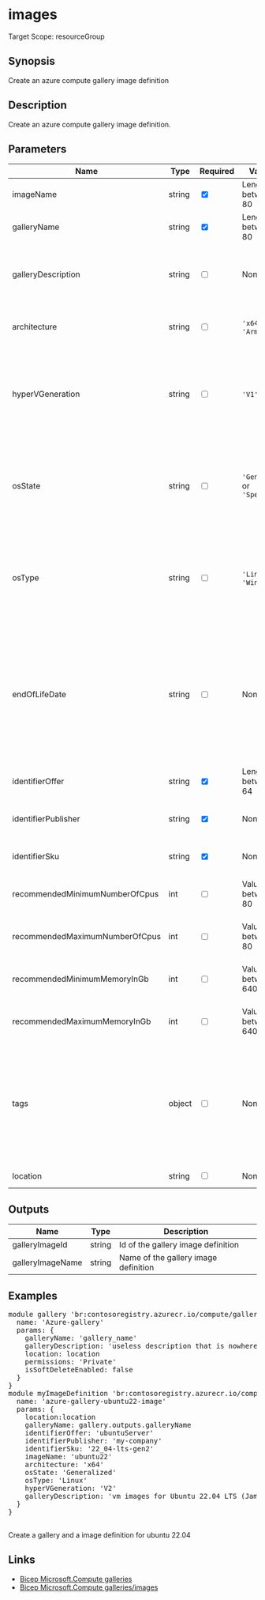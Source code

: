 # images

Target Scope: resourceGroup

## Synopsis
Create an azure compute gallery image definition

## Description
Create an azure compute gallery image definition.

## Parameters
| Name | Type | Required | Validation | Default value | Description |
| -- |  -- | -- | -- | -- | -- |
| imageName | string | <input type="checkbox" checked> | Length between 1-80 | <pre></pre> | Name of the image definition. |
| galleryName | string | <input type="checkbox" checked> | Length between 1-80 | <pre></pre> | Name of the gallery. |
| galleryDescription | string | <input type="checkbox"> | None | <pre>''</pre> | The description of this gallery image definition resource. This property is updatable. |
| architecture | string | <input type="checkbox"> | `'x64'` or `'Arm64'` | <pre>'x64'</pre> | The architecture of the image. Applicable to OS disks only. |
| hyperVGeneration | string | <input type="checkbox"> | `'V1'` or `'V2'` | <pre>'V2'</pre> | The hypervisor generation of the Virtual Machine. Applicable to OS disks only. Difference between V1 and v2 can be [found here](https://learn.microsoft.com/en-us/windows-server/virtualization/hyper-v/plan/should-i-create-a-generation-1-or-2-virtual-machine-in-hyper-v). |
| osState | string | <input type="checkbox"> | `'Generalized'` or `'Specialized'` | <pre>'Generalized'</pre> | This property allows the user to specify whether the virtual machines created under this image are 'Generalized' or 'Specialized'. |
| osType | string | <input type="checkbox"> | `'Linux'` or `'Windows'` | <pre>'Linux'</pre> | This property allows you to specify the type of the OS that is included in the disk when creating a VM from a managed image. |
| endOfLifeDate | string | <input type="checkbox"> | None | <pre>''</pre> | The end of life date of the gallery image definition. This property can be used for decommissioning purposes. This property is updatable. Should be in the following format: "DD-MM-YYYY". |
| identifierOffer | string | <input type="checkbox" checked> | Length between 0-64 | <pre></pre> | The name of the gallery image definition offer. |
| identifierPublisher | string | <input type="checkbox" checked> | None | <pre></pre> | The name of the gallery image definition publisher. |
| identifierSku | string | <input type="checkbox" checked> | None | <pre></pre> | The name of the gallery image definition SKU.	 |
| recommendedMinimumNumberOfCpus | int | <input type="checkbox"> | Value between 1-80 | <pre>2</pre> | The minimum recommended number of VM vCPUs. |
| recommendedMaximumNumberOfCpus | int | <input type="checkbox"> | Value between 1-80 | <pre>16</pre> | The maximum recommended number of VM vCPUs. |
| recommendedMinimumMemoryInGb | int | <input type="checkbox"> | Value between 1-640 | <pre>2</pre> | The recommended minimum memory, in GB. |
| recommendedMaximumMemoryInGb | int | <input type="checkbox"> | Value between 1-640 | <pre>32</pre> | The recommended maximum memory, in GB. |
| tags | object | <input type="checkbox"> | None | <pre>{}</pre> | The tags to apply to this resource. This is an object with key/value pairs.<br>Example:<br>{<br>&nbsp;&nbsp;&nbsp;FirstTag: myvalue<br>&nbsp;&nbsp;&nbsp;SecondTag: another value<br>} |
| location | string | <input type="checkbox"> | None | <pre>resourceGroup().location</pre> | Resource location |
## Outputs
| Name | Type | Description |
| -- |  -- | -- |
| galleryImageId | string | Id of the gallery image definition |
| galleryImageName | string | Name of the gallery image definition |
## Examples
<pre>
module gallery 'br:contosoregistry.azurecr.io/compute/galleries:latest' = {
  name: 'Azure-gallery'
  params: {
    galleryName: 'gallery_name'
    galleryDescription: 'useless description that is nowhere shown.'
    location: location
    permissions: 'Private'
    isSoftDeleteEnabled: false
  }
}
module myImageDefinition 'br:contosoregistry.azurecr.io/compute/galleries/images:latest' = {
  name: 'azure-gallery-ubuntu22-image'
  params: {
    location:location
    galleryName: gallery.outputs.galleryName
    identifierOffer: 'ubuntuServer'
    identifierPublisher: 'my-company'
    identifierSku: '22_04-lts-gen2'
    imageName: 'ubuntu22'
    architecture: 'x64'
    osState: 'Generalized'
    osType: 'Linux'
    hyperVGeneration: 'V2'
    galleryDescription: 'vm images for Ubuntu 22.04 LTS (Jammy Jellyfish)'
  }
}

</pre>
<p>Create a gallery and a image definition for ubuntu 22.04</p>

## Links
- [Bicep Microsoft.Compute galleries](https://learn.microsoft.com/en-us/azure/templates/microsoft.compute/galleries?pivots=deployment-language-bicep)<br>
- [Bicep Microsoft.Compute galleries/images](https://learn.microsoft.com/en-us/azure/templates/microsoft.compute/galleries/images?pivots=deployment-language-bicep)


